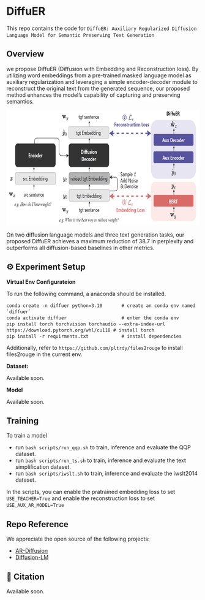 # DiffuER

This repo contains the code for `DiffuER: Auxiliary Regularized Diffusion Language Model
for Semantic Preserving Text Generation`

## Overview

we propose DiffuER (Diffusion with Embedding and Reconstruction loss). By utilizing word embeddings from a pre-trained masked language model as auxiliary regularization and leveraging a simple encoder-decoder module to reconstruct the original text from the generated sequence, our proposed method enhances the model’s capability of capturing and preserving semantics.

<div align=center><img src="image/model.png" width = "600" height = 300/></div>

On two diffusion language models and three text generation tasks, our proposed DiffuER achieves a maximum reduction of 38.7 in perplexity and outperforms all diffusion-based baselines in other metrics.



## ⚙️ Experiment Setup

**Virtual Env Configurateion**

To run the following command, a anaconda should be installed.

```shell
conda create -n diffuer python=3.10       # create an conda env named `diffuer`
conda activate diffuer                    # enter the conda env
pip install torch torchvision torchaudio --extra-index-url https://download.pytorch.org/whl/cu118 # install torch
pip install -r requirments.txt            # install dependencies
```

Additionally, refer to `https://github.com/pltrdy/files2rouge` to install files2rouge in the current env.

**Dataset:**

Available soon.

**Model**

Available soon.


## Training

To train a model
- run `bash scripts/run_qqp.sh` to train, inference and evaluate the QQP dataset.
- run `bash scripts/run_ts.sh` to train, inference and evaluate the text simplification dataset.
- run `bash scripts/iwslt.sh` to train, inference and evaluate the iwslt2014 dataset.

In the scripts, you can enable the pratrained embedding loss to set `USE_TEACHER=True` and enable the reconstruction loss to set `USE_AUX_AR_MODEL=True`


## Repo Reference

We appreciate the open source of the following projects:
- [AR-Diffusion](https://github.com/microsoft/ProphetNet/tree/master/AR-diffusion)
- [Diffusion-LM](https://github.com/XiangLi1999/Diffusion-LM)

## 📜 Citation

Available soon.